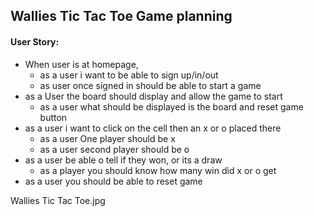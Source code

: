 ## Wallies Tic Tac Toe Game planning

#### User Story: 

* When user is at homepage, 
   * as a user i want to be able to sign up/in/out
   * as user once signed in should be able to start a game
* as a User the board should display and allow the game to start 
   * as a user what should be displayed is the board and reset game button
* as a user i  want to click on the cell then an x or o placed there
  * as a user One player should be x 
  * as a user second player should be o
* as a user be able o tell if they won, or its a draw 
   * as a player you should know how many win did x or  o get
* as a user you should be able to reset game

Wallies Tic Tac Toe.jpg